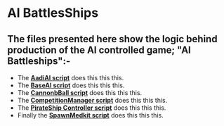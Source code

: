 # AI BattlesShips
## The files presented here show the logic behind production of the AI controlled game; "AI Battleships":-

* The [**AadiAI script**](Assets/Scripts/AadiAI.cs) does this this this.
* The [**BaseAI script**](Assets/Scripts/BaseAI.cs) does this this this.
* The [**CannonbBall script**](Assets/Scripts/CannonBall.cs) does this this this. 
* The [**CompetitionManager script**](Assets/Scripts/CompetitionManager.cs) does this this this.
* The [**PirateShip Controller script**](Assets/Scripts/PirateShipController.cs) does this this this.
* Finally the [**SpawnMedkit script**](Assets/Scripts/SpawnMedkit.cs) does this this this.
